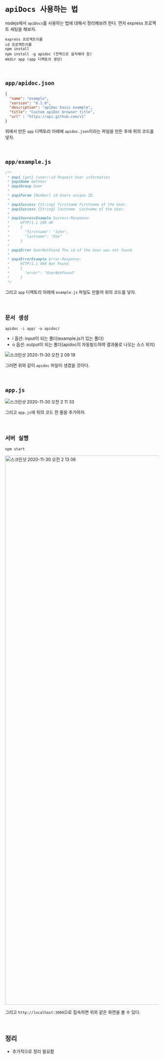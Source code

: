 # `apiDocs 사용하는 법`

nodejs에서 `apiDocs`를 사용하는 법에 대해서 정리해보려 한다. 먼저 express 프로젝트 세팅을 해보자. 

```
express 프로젝트이름
cd 프로젝트이름
npm install 
npm install -g apidoc (전역으로 설치해야 함)
mkdir app (app 디렉토리 생성)
```

<br>

## `app/apidoc.json`

```json
{
  "name": "example",
  "version": "0.1.0",
  "description": "apiDoc basic example",
  "title": "Custom apiDoc browser title",
  "url" : "https://api.github.com/v1"
}
```

위에서 만든 `app` 디렉토리 아래에 `apidoc.json`이라는 파일을 만든 후에 위의 코드를 넣자.

<br>

## `app/example.js`

```js
/**
 * @api {get} /user/:id Request User information
 * @apiName GetUser
 * @apiGroup User
 *
 * @apiParam {Number} id Users unique ID.
 *
 * @apiSuccess {String} firstname Firstname of the User.
 * @apiSuccess {String} lastname  Lastname of the User.
 *
 * @apiSuccessExample Success-Response:
 *     HTTP/1.1 200 OK
 *     {
 *       "firstname": "John",
 *       "lastname": "Doe"
 *     }
 *
 * @apiError UserNotFound The id of the User was not found.
 *
 * @apiErrorExample Error-Response:
 *     HTTP/1.1 404 Not Found
 *     {
 *       "error": "UserNotFound"
 *     }
 */
```

그리고 `app` 디렉토리 아래에 `example.js` 파일도 만들어 위의 코드를 넣자.

<br>

## `문서 생성`

```
apidoc -i app/ -o apidoc/
```

- i 옵션: input이 되는 폴더(example.js가 있는 폴더)
- o 옵션: output이 되는 폴더(apidoc이 자동빌드하여 결과물로 나오는 소스 위치)

![스크린샷 2020-11-30 오전 2 09 19](https://user-images.githubusercontent.com/45676906/100548634-1eaa2780-32b1-11eb-8e87-75193b696506.png)

그러면 위와 같이 `apidoc` 파일이 생겼을 것이다. 

<br>

## `app.js`

![스크린샷 2020-11-30 오전 2 11 33](https://user-images.githubusercontent.com/45676906/100548682-6fba1b80-32b1-11eb-8dca-6ac9a7ee897d.png)

그리고 `app.js`에 위의 코드 한 줄을 추가하자. 

<br>

## `서버 실행`

```
npm start 
```

<img width="1792" alt="스크린샷 2020-11-30 오전 2 13 06" src="https://user-images.githubusercontent.com/45676906/100548714-96785200-32b1-11eb-88a9-4aeb8e3b3480.png">

그리고 `http://localhost:3000`으로 접속하면 위와 같은 화면을 볼 수 있다. 

<br>

## 정리

- 추가적으로 정리 필요함